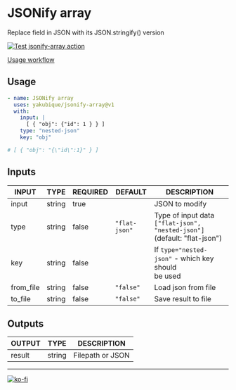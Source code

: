 # JSONify array

Replace field in JSON with its JSON.stringify() version

[![Test `jsonify-array` action](https://github.com/yakubique/jsonify-array/actions/workflows/test-myself.yaml/badge.svg)](https://github.com/yakubique/jsonify-array/actions/workflows/test-myself.yaml)

[Usage workflow](https://github.com/yakubique/jsonify-array/actions/workflows/test-myself.yaml)

## Usage
```yaml
- name: JSONify array
  uses: yakubique/jsonify-array@v1
  with:
    input: |
      [ { "obj": {"id": 1 } } ]
    type: "nested-json"
    key: "obj"

# [ { "obj": "{\"id\":1}" } ]
```

## Inputs

<!-- AUTO-DOC-INPUT:START - Do not remove or modify this section -->

|   INPUT   |  TYPE  | REQUIRED |    DEFAULT    |                                DESCRIPTION                                |
|-----------|--------|----------|---------------|---------------------------------------------------------------------------|
|   input   | string |   true   |               |                              JSON to modify                               |
|   type    | string |  false   | `"flat-json"` | Type of input data `["flat-json", "nested-json"]` (default: "flat-json")  |
|    key    | string |  false   |               |          If `type="nested-json"` - which key should <br>be used           |
| from_file | string |  false   |   `"false"`   |                            Load json from file                            |
|  to_file  | string |  false   |   `"false"`   |                            Save result to file                            |

<!-- AUTO-DOC-INPUT:END -->




## Outputs

<!-- AUTO-DOC-OUTPUT:START - Do not remove or modify this section -->

| OUTPUT |  TYPE  |   DESCRIPTION    |
|--------|--------|------------------|
| result | string | Filepath or JSON |

<!-- AUTO-DOC-OUTPUT:END -->



----

[![ko-fi](https://ko-fi.com/img/githubbutton_sm.svg)](https://ko-fi.com/S6S1UZ9P7)
